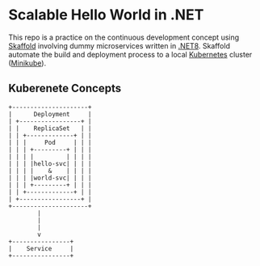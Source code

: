 # Scalable Hello World in .NET

This repo is a practice on the continuous development concept using [Skaffold](https://skaffold.dev/) involving dummy microservices written in [.NET8](https://dotnet.microsoft.com/en-us/). Skaffold automate the build and deployment process to a local [Kubernetes](https://kubernetes.io/) cluster ([Minikube](https://minikube.sigs.k8s.io/docs/)). 

## Kuberenete Concepts

```
+---------------------+
|      Deployment     |
| +-----------------+ |
| |    ReplicaSet   | |
| | +-------------+ | |
| | |     Pod     | | |
| | | +---------+ | | |
| | | |         | | | |
| | | |hello-svc| | | |
| | | |    &    | | | |
| | | |world-svc| | | |
| | | +---------+ | | |
| | +-------------+ | |
| +-----------------+ |
+---------------------+
        |
        |
        |
        v
+----------------+
|    Service     |
+----------------+
```